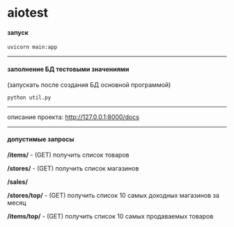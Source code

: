 # aiotest

#### запуск
    
    uvicorn main:app

* * *

#### заполнение БД тестовыми значениями
(запускать после создания БД основной программой)
    
    python util.py

- - -

описание проекта: <http://127.0.0.1:8000/docs>

- - -

#### допустимые запросы

**/items/** - (GET) получить список товаров

**/stores/** - (GET) получить список магазинов

**/sales/**

**/stores/top/** - (GET) получить список 10 самых доходных магазинов за месяц

**/items/top/** - (GET) получить список 10 самых продаваемых товаров

